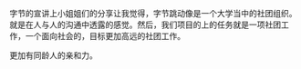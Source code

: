 字节的宣讲上小姐姐们的分享让我觉得，字节跳动像是一个大学当中的社团组织。就是在人与人的沟通中透露的感觉。然后，我们项目的上的任务就是一项社团工作，一个面向社会的，目标更加高远的社团工作。

更加有同龄人的亲和力。